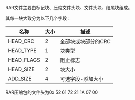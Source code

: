 RAR文件主要由标记块、压缩文件头块、文件头块、结尾块组成。

其每一块大致分为以下几个字段：

| 名称       | 大小 | 描述                |
| ---------- | ---- | ------------------- |
| HEAD_CRC   | 2    | 全部块或块部分的CRC |
| HEAD_TYPE  | 1    | 块类型              |
| HEAD_FLAGS | 2    | 阻止标志            |
| HEAD_SIZE  | 2    | 块大小              |
| ADD_SIZE   | 4    | 可选字段-添加大小   |

RAR压缩包的文件头为0x 52 61 72 21 1A 07 00

